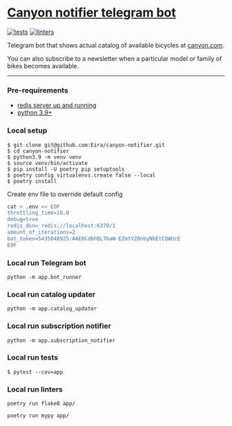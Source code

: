 # [Canyon notifier telegram bot](https://t.me/CanyonNotifierBot)

[![tests](https://github.com/Eira/canyon-notifier/actions/workflows/tests.yml/badge.svg?branch=master)](https://github.com/Eira/canyon-notifier/actions/workflows/tests.yml)
[![linters](https://github.com/Eira/canyon-notifier/actions/workflows/linters.yml/badge.svg?branch=master)](https://github.com/Eira/canyon-notifier/actions/workflows/linters.yml)

Telegram bot that shows actual catalog of available bicycles at [canyon.com](https://www.canyon.com).

You can also subscribe to a newsletter when a particular model or family of bikes becomes available.

---


### Pre-requirements
- [redis server up and running](https://redis.io/docs/getting-started/installation/)
- [python 3.9+](https://www.python.org/downloads/)

### Local setup
```shell
$ git clone git@github.com:Eira/canyon-notifier.git
$ cd canyon-notifier
$ python3.9 -m venv venv
$ source venv/bin/activate
$ pip install -U poetry pip setuptools
$ poetry config virtualenvs.create false --local
$ poetry install
```

Create env file to override default config
```bash
cat > .env << EOF
throttling_time=10.0
debug=true
redis_dsn= redis://localhost:6379/1
amount_of_iterations=2
bot_token=5435048925:AAE0CdbhQL7baW-EZmtVZ0nbyNbEtCQWUcE
EOF
```

### Local run Telegram bot
```
python -m app.bot_runner
```

### Local run catalog updater
```
python -m app.catalog_updater
```

### Local run subscription notifier
```
python -m app.subscription_notifier
```

### Local run tests
```shell
$ pytest --cov=app
```

### Local run linters
```
poetry run flake8 app/

poetry run mypy app/
```


